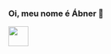 ### Oi, meu nome é Ábner 👋


<img src="https://cdn.jsdelivr.net/gh/devicons/devicon@latest/icons/php/php-original.svg" width="40" height="40"/>


